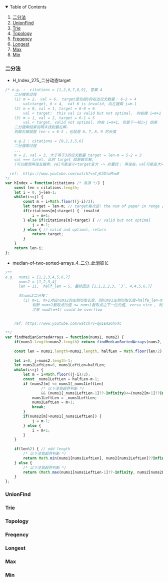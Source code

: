 
<!-- TABLE OF CONTENTS -->
<details open="open">
  <summary>Table of Contents</summary>
  <ol>
    <li><a href="#二分法">二分法</a></li>
    <li><a href="#UnionFind">UnionFind</a></li>
    <li><a href="#Trie">Trie</a></li>
    <li><a href="#Topology">Topology</a></li>
    <li><a href="#Freqency">Freqency</a></li>
    <li><a href="#Longest">Longest</a></li>
    <li><a href="#Max">Max</a></li>
    <li><a href="#Min">Min</a></li>
  </ol>
</details>


### 二分法 

- H_Index_275_二分动态target
```js
/* e.g. :  citations = [1,2,6,7,8,9], 答案 4
    二分搜索过程 
    (1) m = 2， val = 6， target是包括6的右边论文数量： 6-2 = 4
        val>target, 6 > 4,  val 6 is invalid, 向左搜索 j=m-1
    (2) m = 0, val = 1, target = 6-0 = 6
        val < target:  this val is valid but not optimal， 向右搜 i=m+1
    (3) m = 1, val = 2, target = 6-1 = 5
        val < target, valid not optimal, 向右 i=m+1, 但是下一轮i>j 结束
    二分搜索结束说明未找到最右解，
    则最右解就是 len-i = 6-2 ，也就是 6，7，8，9 的长度
    
    e.g.2 : citations = [0,1,3,5,6]
    二分搜索过程
    ...
    m = 2, val = 3, 大于等于3的论文数量 target = len-m = 5-2 = 3
    val === taret, 此时 target 就是最优解, 
    (可以推想再往左搜索，val可能变小<target变大 -> 非最优； 再往右，val可能变大>target变小-> invalid）
   
  ref:  https://www.youtube.com/watch?v=CjKJDloMnwE
*/
var hIndex = function(citations /* 有序 */) {
    const len = citations.length;
    let i = 0, j=len-1;
    while(i<=j) {
        const m = i+Math.floor((j-i)/2);
        let target = len-m; // target每次变! the num of paper in range [mid ... end]
        if(citations[m]<target) {  invalid
            i = m+1;
        } else if(citations[m]>target) { // valid but not optimal
            j = m-1;
        } else { // valid and optimal, return
            return target;
        }
    }
    return len-i;
};
```

- median-of-two-sorted-arrays_4_二分_此消彼长
      
```js
/**
e.g.  nums1 = [1,2,3,4,5,6,7] 
      nums2 = [1,2,3,4]
      len = 11,  half_len = 5, 最终因该 [1,1,2,2,3, `3`, 4,4,5,6,7]
      
      对nums2二分搜：
        (1) m=1, m+1对应nums2的左侧切取长度，则nums1左侧切取长度=halfe_len-m-1,
            判断 nums2截取点的值 <= nums1截取点之下一位的值, versa vice , 判断 nums1截取点的值 <= nums2截取点之下一位的值
            注意 num2[m+1] could be overflow
        
      
    ref: https://www.youtube.com/watch?v=q6IEA26hvXc

**/
var findMedianSortedArrays = function(nums1, nums2) {
    if(nums1.length<nums2.length) return findMedianSortedArrays(nums2, nums1);
    
    const len = nums1.length+nums2.length, halfLen = Math.floor(len/2);
    
    let i=0, j=nums2.length-1;
    let nums2LeftLen=0, nums1LeftLen=halfLen;
    while(i<=j) {
        let m = i+Math.floor((j-i)/2);
        const _nums1LeftLen = halfLen-m-1;
        if (nums2[m] <= nums1[_nums1LeftLen] 
                /* 以下注意超界判断 */
                && (nums1[_nums1LeftLen-1]??-Infinity)<=(nums2[m+1]??Infinity)) {
            nums1LeftLen = _nums1LeftLen;
            nums2LeftLen = m+1;
            break;
        }
        if(nums2[m]>nums1[_nums1LeftLen]) {
            j = m-1;
        } else {
            i = m+1;
        }
    }
    
    if(len%2) { // odd length 
        /* 以下注意超界判断 */
        return Math.min(nums1[nums1LeftLen], nums2[nums2LeftLen]??Infinity)
    } else {
        /* 以下注意超界判断 */
        return (Math.max(nums1[nums1LeftLen-1]??-Infinity, nums2[nums2LeftLen-1]??-Infinity) + Math.min(nums1[nums1LeftLen]??Infinity, nums2[nums2LeftLen]??Infinity))/2;
    }
};
```

### UnionFind

### Trie

### Topology

### Freqency

### Longest

### Max

### Min
